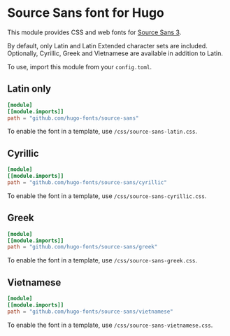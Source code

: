 # Source Sans font for Hugo

This module provides CSS and web fonts for [Source Sans 3](https://github.com/adobe-fonts/source-sans).

By default, only Latin and Latin Extended character sets are included.
Optionally, Cyrillic, Greek and Vietnamese are available in addition to Latin.

To use, import this module from your `config.toml`.

## Latin only

```toml
[module]
[[module.imports]]
path = "github.com/hugo-fonts/source-sans"
```

To enable the font in a template, use `/css/source-sans-latin.css`.

## Cyrillic
```toml
[module]
[[module.imports]]
path = "github.com/hugo-fonts/source-sans/cyrillic"
```

To enable the font in a template, use `/css/source-sans-cyrillic.css`.

## Greek
```toml
[module]
[[module.imports]]
path = "github.com/hugo-fonts/source-sans/greek"
```

To enable the font in a template, use `/css/source-sans-greek.css`.

## Vietnamese
```toml
[module]
[[module.imports]]
path = "github.com/hugo-fonts/source-sans/vietnamese"
```

To enable the font in a template, use `/css/source-sans-vietnamese.css`.
